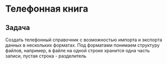 # Телефонная книга
## Задача

Создать телефонный справочник с возможностью импорта и экспорта данных в нескольких форматах. Под форматами понимаем структуру файлов, например, в файле на одной строке хранится одна часть записи, пустая строка - разделитель